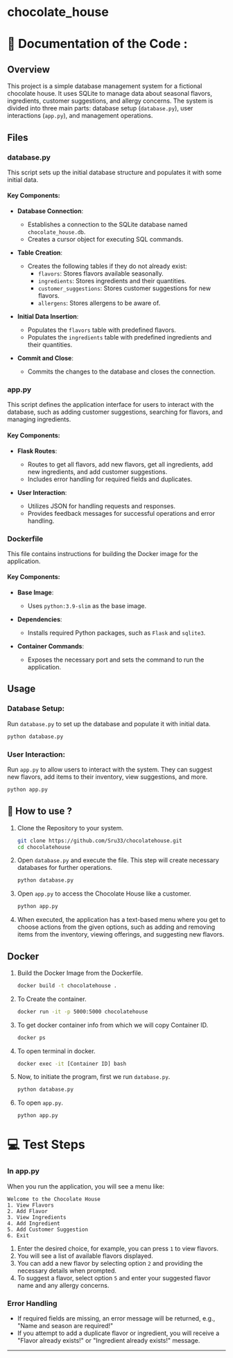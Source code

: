 # chocolate_house
# 📄 Documentation of the Code :
## Overview
This project is a simple database management system for a fictional chocolate house. It uses SQLite to manage data about seasonal flavors, ingredients, customer suggestions, and allergy concerns. The system is divided into three main parts: database setup (`database.py`), user interactions (`app.py`), and management operations.

## Files

### database.py
This script sets up the initial database structure and populates it with some initial data.

#### Key Components:
- **Database Connection**:
  - Establishes a connection to the SQLite database named `chocolate_house.db`.
  - Creates a cursor object for executing SQL commands.

- **Table Creation**:
  - Creates the following tables if they do not already exist:
    - `flavors`: Stores flavors available seasonally.
    - `ingredients`: Stores ingredients and their quantities.
    - `customer_suggestions`: Stores customer suggestions for new flavors.
    - `allergens`: Stores allergens to be aware of.

- **Initial Data Insertion**:
  - Populates the `flavors` table with predefined flavors.
  - Populates the `ingredients` table with predefined ingredients and their quantities.

- **Commit and Close**:
  - Commits the changes to the database and closes the connection.

### app.py
This script defines the application interface for users to interact with the database, such as adding customer suggestions, searching for flavors, and managing ingredients.

#### Key Components:
- **Flask Routes**:
  - Routes to get all flavors, add new flavors, get all ingredients, add new ingredients, and add customer suggestions.
  - Includes error handling for required fields and duplicates.

- **User Interaction**:
  - Utilizes JSON for handling requests and responses.
  - Provides feedback messages for successful operations and error handling.

### Dockerfile
This file contains instructions for building the Docker image for the application.

#### Key Components:
- **Base Image**:
  - Uses `python:3.9-slim` as the base image.

- **Dependencies**:
  - Installs required Python packages, such as `Flask` and `sqlite3`.

- **Container Commands**:
  - Exposes the necessary port and sets the command to run the application.

## Usage
### Database Setup:
Run `database.py` to set up the database and populate it with initial data.
```sh
python database.py
```

### User Interaction:
Run `app.py` to allow users to interact with the system. They can suggest new flavors, add items to their inventory, view suggestions, and more.
```sh
python app.py
```

## 🚀 How to use ?

1. Clone the Repository to your system.
   ```sh
   git clone https://github.com/Sru33/chocolatehouse.git
   cd chocolatehouse
   ```
2. Open `database.py` and execute the file. This step will create necessary databases for further operations.
   ```sh
   python database.py
   ```
3. Open `app.py` to access the Chocolate House like a customer.
   ```sh
   python app.py
   ```
4. When executed, the application has a text-based menu where you get to choose actions from the given options, such as adding and removing items from the inventory, viewing offerings, and suggesting new flavors.

## Docker 
1. Build the Docker Image from the Dockerfile.
   ```sh 
   docker build -t chocolatehouse .
   ```
2. To Create the container.
   ```sh
   docker run -it -p 5000:5000 chocolatehouse
   ```
3. To get docker container info from which we will copy Container ID.
   ```sh
   docker ps
   ```
4. To open terminal in docker.
   ```sh
   docker exec -it [Container ID] bash
   ```
5. Now, to initiate the program, first we run `database.py`.
   ```sh
   python database.py
   ```
6. To open `app.py`.
   ```sh
   python app.py
   ```

# 💻 Test Steps 

### In app.py 
When you run the application, you will see a menu like:
```
Welcome to the Chocolate House
1. View Flavors
2. Add Flavor
3. View Ingredients
4. Add Ingredient
5. Add Customer Suggestion
6. Exit
```
1. Enter the desired choice, for example, you can press `1` to view flavors.
2. You will see a list of available flavors displayed.
3. You can add a new flavor by selecting option `2` and providing the necessary details when prompted.
4. To suggest a flavor, select option `5` and enter your suggested flavor name and any allergy concerns.

### Error Handling
- If required fields are missing, an error message will be returned, e.g., "Name and season are required!"
- If you attempt to add a duplicate flavor or ingredient, you will receive a "Flavor already exists!" or "Ingredient already exists!" message.

---


